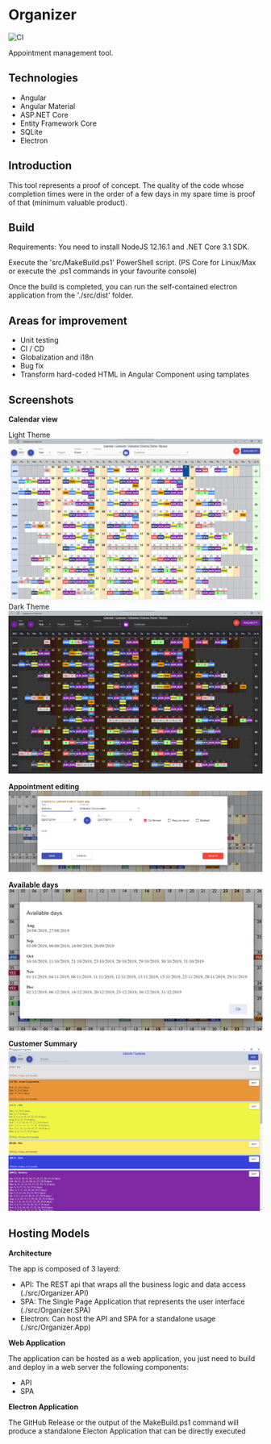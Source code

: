 # Organizer
![CI](https://github.com/liguori/organizer/workflows/CI/badge.svg)

Appointment management tool. 

 ## Technologies

- Angular
- Angular Material
- ASP.NET Core
- Entity Framework Core
- SQLite
- Electron

## Introduction

This tool represents a proof of concept. The quality of the code whose completion times were in the order of a few days in my spare time is proof of that (minimum valuable product).

## Build

Requirements: You need to install NodeJS 12.16.1 and .NET Core 3.1 SDK.

Execute the 'src/MakeBuild.ps1' PowerShell script. (PS Core for Linux/Max or execute the .ps1 commands in your favourite console)

Once the build is completed, you can run the self-contained electron application from the './src/dist' folder.

## Areas for improvement

- Unit testing
- CI / CD
- Globalization and i18n
- Bug fix
- Transform hard-coded HTML in Angular Component using tamplates


## Screenshots

**Calendar view**

Light Theme
![Full fixed lenght file example](docs/CalendarView.png)
Dark Theme
![Full fixed lenght file example](docs/CalendarView_Dark.png)

**Appointment editing**
![Full fixed lenght file example](docs/AppointmentEditing.png)

**Available days**
![Full fixed lenght file example](docs/AvailableDays.png)

**Customer Summary**
![Full fixed lenght file example](docs/CustomerSummary.png)

## Hosting Models
**Architecture**

The app is composed of 3 layerd:
- API: The REST api that wraps all the business logic and data access (./src/Organizer.API)
- SPA: The Single Page Application that represents the user interface (./src/Organizer.SPA)
- Electron: Can host the API and SPA for a standalone usage (./src/Organizer.App)

**Web Application**

The application can be hosted as a web application, you just need to build and deploy in a web server the following components:
- API
- SPA

**Electron Application**

The GitHub Release or the output of the MakeBuild.ps1 command will produce a standalone Electon Application that can be directly executed 
